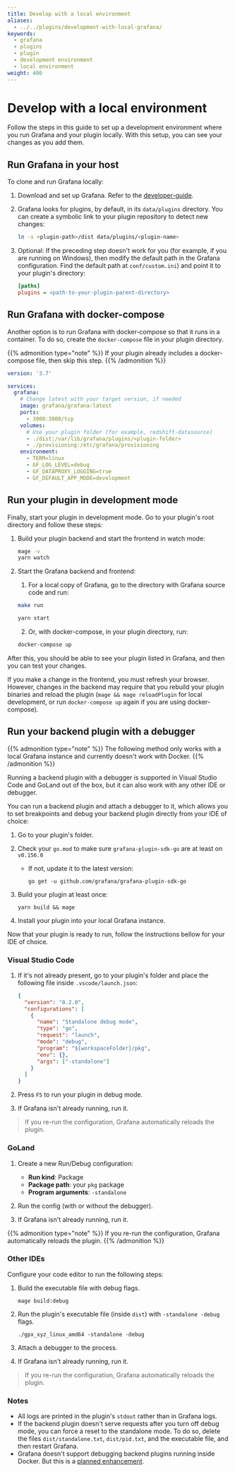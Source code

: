 ```yaml
---
title: Develop with a local environment
aliases:
  - ../../plugins/development-with-local-grafana/
keywords: 
  - grafana
  - plugins
  - plugin
  - development environment
  - local environment
weight: 400
---
```


# Develop with a local environment

Follow the steps in this guide to set up a development environment where you run Grafana and your plugin locally. With this setup, you can see your changes as you add them.

## Run Grafana in your host

To clone and run Grafana locally:

1. Download and set up Grafana. Refer to the [developer-guide](https://github.com/grafana/grafana/blob/HEAD/contribute/developer-guide.md).

2. Grafana looks for plugins, by default, in its `data/plugins` directory. You can create a symbolic link to your plugin repository to detect new changes:

   ```bash
   ln -s <plugin-path>/dist data/plugins/<plugin-name>
   ```

3. Optional: If the preceding step doesn't work for you (for example, if you are running on Windows), then modify the default path in the Grafana configuration. Find the default path at `conf/custom.ini`) and point it to your plugin's directory:

   ```ini
   [paths]
   plugins = <path-to-your-plugin-parent-directory>
   ```

## Run Grafana with docker-compose

Another option is to run Grafana with docker-compose so that it runs in a container. To do so, create the `docker-compose` file in your plugin directory.

{{% admonition type="note" %}}
If your plugin already includes a docker-compose file, then skip this step.
{{% /admonition %}}

```yaml
version: '3.7'

services:
  grafana:
    # Change latest with your target version, if needed
    image: grafana/grafana:latest
    ports:
      - 3000:3000/tcp
    volumes:
      # Use your plugin folder (for example, redshift-datasource)
      - ./dist:/var/lib/grafana/plugins/<plugin-folder>
      - ./provisioning:/etc/grafana/provisioning
    environment:
      - TERM=linux
      - GF_LOG_LEVEL=debug
      - GF_DATAPROXY_LOGGING=true
      - GF_DEFAULT_APP_MODE=development
```

## Run your plugin in development mode

Finally, start your plugin in development mode. Go to your plugin's root directory and follow these steps:

1. Build your plugin backend and start the frontend in watch mode:

   ```bash
   mage -v
   yarn watch
   ```

2. Start the Grafana backend and frontend:

   1. For a local copy of Grafana, go to the directory with Grafana source code and run:

   ```bash
   make run
   ```

   ```bash
   yarn start
   ```

   2. Or, with docker-compose, in your plugin directory, run:

   ```bash
   docker-compose up
   ```

After this, you should be able to see your plugin listed in Grafana, and then you can test your changes.

If you make a change in the frontend, you must refresh your browser. However, changes in the backend may require that you rebuild your plugin binaries and reload the plugin (`mage && mage reloadPlugin` for local development, or run `docker-compose up` again if you are using docker-compose).

## Run your backend plugin with a debugger

{{% admonition type="note" %}}
The following method only works with a local Grafana instance and currently doesn't work with Docker.
{{% /admonition %}}

Running a backend plugin with a debugger is supported in Visual Studio Code and GoLand out of the box, but it can also work with any other IDE or debugger.

You can run a backend plugin and attach a debugger to it, which allows you to set breakpoints and debug your backend plugin directly from your IDE of choice:

1. Go to your plugin's folder.

1. Check your `go.mod` to make sure `grafana-plugin-sdk-go` are at least on `v0.156.0`
   - If not, update it to the latest version:
     ```
     go get -u github.com/grafana/grafana-plugin-sdk-go
     ```
1. Build your plugin at least once:
   ```
   yarn build && mage
   ```
1. Install your plugin into your local Grafana instance.

Now that your plugin is ready to run, follow the instructions bellow for your IDE of choice.

### Visual Studio Code

1. If it's not already present, go to your plugin's folder and place the following file inside `.vscode/launch.json`:

   ```json
   {
     "version": "0.2.0",
     "configurations": [
       {
         "name": "Standalone debug mode",
         "type": "go",
         "request": "launch",
         "mode": "debug",
         "program": "${workspaceFolder}/pkg",
         "env": {},
         "args": ["-standalone"]
       }
     ]
   }
   ```

1. Press `F5` to run your plugin in debug mode.
1. If Grafana isn't already running, run it.

> If you re-run the configuration, Grafana automatically reloads the plugin.

### GoLand

1. Create a new Run/Debug configuration:

   - **Run kind**: Package
   - **Package path**: your `pkg` package
   - **Program arguments**: `-standalone`

1. Run the config (with or without the debugger).

1. If Grafana isn't already running, run it.

{{% admonition type="note" %}}
If you re-run the configuration, Grafana automatically reloads the plugin.
{{% /admonition %}}

### Other IDEs

Configure your code editor to run the following steps:

1. Build the executable file with debug flags.
   ```
   mage build:debug
   ```
1. Run the plugin's executable file (inside `dist`) with `-standalone -debug` flags.
   ```
   ./gpx_xyz_linux_amd64 -standalone -debug
   ```
1. Attach a debugger to the process.

1. If Grafana isn't already running, run it.

> If you re-run the configuration, Grafana automatically reloads the plugin.

### Notes

- All logs are printed in the plugin's `stdout` rather than in Grafana logs.
- If the backend plugin doesn't serve requests after you turn off debug mode, you can force a reset to the standalone mode. To do so, delete the files `dist/standalone.txt`, `dist/pid.txt`, and the executable file, and then restart Grafana.
- Grafana doesn't support debugging backend plugins running inside Docker. But this is a [planned enhancement](https://github.com/grafana/grafana-plugin-sdk-go/issues/685).
